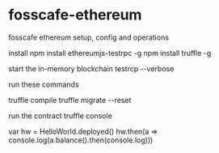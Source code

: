 # fosscafe-ethereum
fosscafe ethereum setup, config and operations

install
npm install ethereumjs-testrpc -g
npm install truffle -g

start the in-memory blockchain
testrcp --verbose

run these commands

truffle compile
truffle migrate --reset

run the contract
truffle console

var hw = HelloWorld.deployed()
hw.then(a => console.log(a.balance().then(console.log)))

